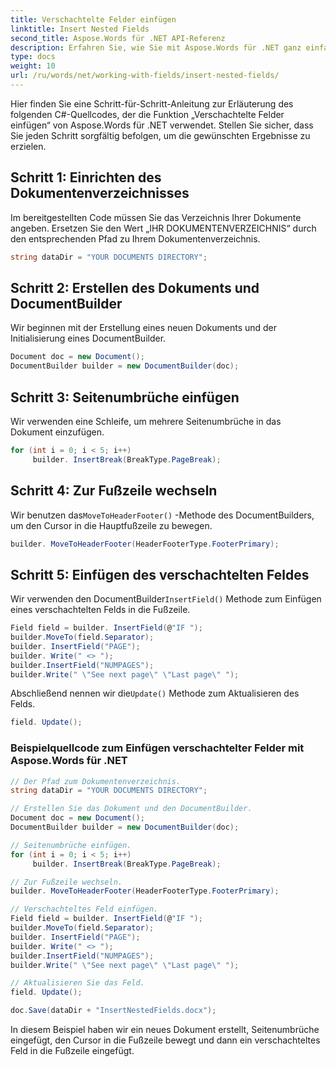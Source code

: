 ```yaml
---
title: Verschachtelte Felder einfügen
linktitle: Insert Nested Fields
second_title: Aspose.Words für .NET API-Referenz
description: Erfahren Sie, wie Sie mit Aspose.Words für .NET ganz einfach verschachtelte Felder in Ihre Word-Dokumente einfügen.
type: docs
weight: 10
url: /ru/words/net/working-with-fields/insert-nested-fields/
---
```


Hier finden Sie eine Schritt-für-Schritt-Anleitung zur Erläuterung des folgenden C#-Quellcodes, der die Funktion „Verschachtelte Felder einfügen“ von Aspose.Words für .NET verwendet. Stellen Sie sicher, dass Sie jeden Schritt sorgfältig befolgen, um die gewünschten Ergebnisse zu erzielen.

## Schritt 1: Einrichten des Dokumentenverzeichnisses

Im bereitgestellten Code müssen Sie das Verzeichnis Ihrer Dokumente angeben. Ersetzen Sie den Wert „IHR DOKUMENTENVERZEICHNIS“ durch den entsprechenden Pfad zu Ihrem Dokumentenverzeichnis.

```csharp
string dataDir = "YOUR DOCUMENTS DIRECTORY";
```

## Schritt 2: Erstellen des Dokuments und DocumentBuilder

Wir beginnen mit der Erstellung eines neuen Dokuments und der Initialisierung eines DocumentBuilder.

```csharp
Document doc = new Document();
DocumentBuilder builder = new DocumentBuilder(doc);
```

## Schritt 3: Seitenumbrüche einfügen

Wir verwenden eine Schleife, um mehrere Seitenumbrüche in das Dokument einzufügen.

```csharp
for (int i = 0; i < 5; i++)
     builder. InsertBreak(BreakType.PageBreak);
```

## Schritt 4: Zur Fußzeile wechseln

 Wir benutzen das`MoveToHeaderFooter()` -Methode des DocumentBuilders, um den Cursor in die Hauptfußzeile zu bewegen.

```csharp
builder. MoveToHeaderFooter(HeaderFooterType.FooterPrimary);
```

## Schritt 5: Einfügen des verschachtelten Feldes

 Wir verwenden den DocumentBuilder`InsertField()` Methode zum Einfügen eines verschachtelten Felds in die Fußzeile.

```csharp
Field field = builder. InsertField(@"IF ");
builder.MoveTo(field.Separator);
builder. InsertField("PAGE");
builder. Write(" <> ");
builder.InsertField("NUMPAGES");
builder.Write(" \"See next page\" \"Last page\" ");
```

 Abschließend nennen wir die`Update()` Methode zum Aktualisieren des Felds.

```csharp
field. Update();
```

### Beispielquellcode zum Einfügen verschachtelter Felder mit Aspose.Words für .NET

```csharp
// Der Pfad zum Dokumentenverzeichnis.
string dataDir = "YOUR DOCUMENTS DIRECTORY";

// Erstellen Sie das Dokument und den DocumentBuilder.
Document doc = new Document();
DocumentBuilder builder = new DocumentBuilder(doc);

// Seitenumbrüche einfügen.
for (int i = 0; i < 5; i++)
     builder. InsertBreak(BreakType.PageBreak);

// Zur Fußzeile wechseln.
builder. MoveToHeaderFooter(HeaderFooterType.FooterPrimary);

// Verschachteltes Feld einfügen.
Field field = builder. InsertField(@"IF ");
builder.MoveTo(field.Separator);
builder. InsertField("PAGE");
builder. Write(" <> ");
builder.InsertField("NUMPAGES");
builder.Write(" \"See next page\" \"Last page\" ");

// Aktualisieren Sie das Feld.
field. Update();

doc.Save(dataDir + "InsertNestedFields.docx");
```

In diesem Beispiel haben wir ein neues Dokument erstellt, Seitenumbrüche eingefügt, den Cursor in die Fußzeile bewegt und dann ein verschachteltes Feld in die Fußzeile eingefügt.